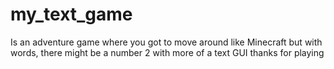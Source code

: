 # my_text_game 
Is an adventure game where you got to move around like Minecraft but with words, there might be a number 2 with more of a text GUI thanks for playing
